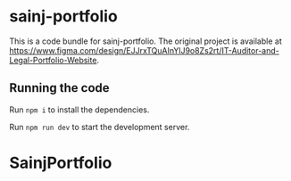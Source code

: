 # sainj-portfolio

This is a code bundle for sainj-portfolio. The original project is available at https://www.figma.com/design/EJJrxTQuAInYlJ9o8Zs2rt/IT-Auditor-and-Legal-Portfolio-Website.

## Running the code

Run `npm i` to install the dependencies.

Run `npm run dev` to start the development server.
# SainjPortfolio
